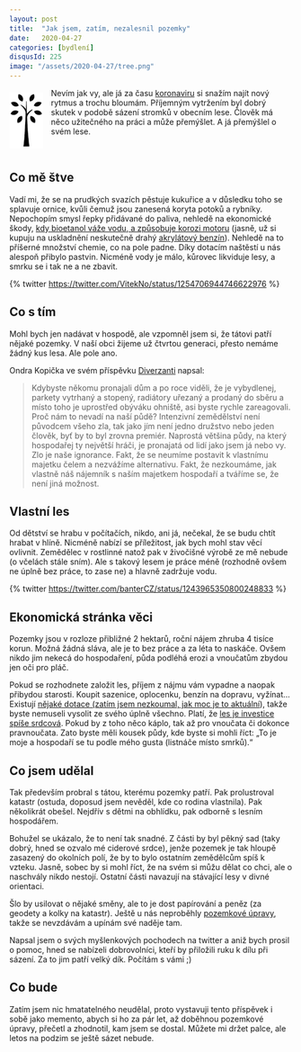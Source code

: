 ```yaml
---
layout: post
title:  "Jak jsem, zatím, nezalesnil pozemky"
date:   2020-04-27
categories: [bydlení]
disqusId: 225
image: "/assets/2020-04-27/tree.png"
---
```

<div style="float: left; margin: 0.5em 1em 0.5em 0em; text-align: center;"><img src="/assets/2020-04-27/tree.png" /></div> 

Nevím jak vy, ale já za času [koronaviru](https://cs.wikipedia.org/wiki/Covid-19) si snažím najít nový rytmus a trochu bloumám. Příjemným vytržením byl dobrý skutek v podobě sázení stromků v obecním lese. Člověk má něco užitečného na práci a může přemýšlet. A já přemýšlel o svém lese.

<div style="clear:both"></div>
<!--more-->

## Co mě štve

Vadí mi, že se na prudkých svazích pěstuje kukuřice a v důsledku toho se splavuje ornice, kvůli čemuž jsou zanesená koryta potoků a rybníky. Nepochopím smysl řepky přidávané do paliva, nehledě na ekonomické škody, [kdy bioetanol váže vodu, a způsobuje korozi motoru](https://www2.zf.jcu.cz/~moudry/databaze/Bioetanol.htm) (jasně, už si kupuju na uskladnění neskutečně drahý [akrylátový benzín](https://www.idnes.cz/hobby/zahrada/alkylatovy-benzin-vyhody-starnuti-benzinu.A190509_151651_hobby-zahrada_bma)). Nehledě na to příšerné množství chemie, co na pole padne. Díky dotacím naštěstí u nás alespoň přibylo pastvin. Nicméně vody je málo, kůrovec likviduje lesy, a smrku se i tak ne a ne zbavit.

{% twitter https://twitter.com/VitekNo/status/1254706944746622976 %}

## Co s tím

Mohl bych jen nadávat v hospodě, ale vzpomněl jsem si, že tátovi patří nějaké pozemky. V naší obci žijeme už čtvrtou generaci, přesto nemáme žádný kus lesa. Ale pole ano.

Ondra Kopička ve svém příspěvku [Diverzanti](https://winepunk.cz/2018/03/18/diverzanti/) napsal:

> Kdybyste někomu pronajali dům a po roce viděli, že je vybydlenej, parkety vytrhaný a stopený, radiátory uřezaný a prodaný do sběru a místo toho je uprostřed obýváku ohniště, asi byste rychle zareagovali. Proč nám to nevadí na naší půdě? Intenzivní zemědělství není původcem všeho zla, tak jako jím není jedno družstvo nebo jeden člověk, byť by to byl zrovna premiér. Naprostá většina půdy, na který hospodařej ty největší hráči, je pronajatá od lidí jako jsem já nebo vy. Zlo je naše ignorance. Fakt, že se neumíme postavit k vlastnímu majetku čelem a nezvážíme alternativu. Fakt, že nezkoumáme, jak vlastně náš nájemník s naším majetkem hospodaří a tváříme se, že není jiná možnost.

## Vlastní les

Od dětství se hrabu v počítačích, nikdo, ani já, nečekal, že se budu chtít hrabat v hlíně. Nicméně nabízí se příležitost, jak bych mohl stav věcí ovlivnit. Zemědělec v rostlinné natož pak v živočišné výrobě ze mě nebude (o včelách stále sním). Ale s takový lesem je práce méně (rozhodně ovšem ne úplně bez práce, to zase ne) a hlavně zadržuje vodu.

{% twitter https://twitter.com/banterCZ/status/1243965350800248833 %}

## Ekonomická stránka věci

Pozemky jsou v rozloze přibližné 2 hektarů, roční nájem zhruba 4 tisíce korun. Možná žádná sláva, ale je to bez práce a za léta to naskáče. Ovšem nikdo jim nekecá do hospodaření, půda podléhá erozi a vnoučatům zbydou jen oči pro pláč.

Pokud se rozhodnete založit les, příjem z nájmu vám vypadne a naopak přibydou starosti. Koupit sazenice, oplocenku, benzín na dopravu, vyžínat... Existují [nějaké dotace (zatím jsem nezkoumal, jak moc je to aktuální](http://eagri.cz/public/web/mze/zivotni-prostredi/ochrana-krajiny/dotace/program-rozvoje-venkova-cr-na-obdobi/program-rozvoje-venkova-opatreni-osy-ii/zalesnovani-zemedelske-pudy/100048888.html)), takže byste nemuseli vysolit ze svého úplně všechno. Platí, že [les je investice spíše srdcová](https://www.penize.cz/investice/185516-les-investice-spise-srdcova-ii). Pokud by z toho něco káplo, tak až pro vnoučata či dokonce pravnoučata. Zato byste měli kousek půdy, kde byste si mohli říct: „To je moje a hospodaří se tu podle mého gusta (listnáče místo smrků).“

## Co jsem udělal

Tak především probral s tátou, kterému pozemky patří. Pak prolustroval katastr (ostuda, doposud jsem nevěděl, kde co rodina vlastnila). Pak několikrát obešel. Nejdřív s dětmi na obhlídku, pak odborně s lesním hospodářem.

Bohužel se ukázalo, že to není tak snadné. Z části by byl pěkný sad (taky dobrý, hned se ozvalo mé ciderové srdce), jenže pozemek je tak hloupě zasazený do okolních polí, že by to bylo ostatním zemědělcům spíš k vzteku. Jasně, sobec by si mohl říct, že na svém si můžu dělat co chci, ale o naschvály nikdo nestojí. Ostatní části navazují na stávající lesy v divné orientaci.

Šlo by usilovat o nějaké směny, ale to je dost papírování a peněz (za geodety a kolky na katastr). Ještě u nás neproběhly [pozemkové úpravy](https://www.adol.cz/blog-co-prinasi-pozemkove-upravy-pro-vlastniky-pudy-investory-a-realitni-maklere/), takže se nevzdávám a upínám své naděje tam.

Napsal jsem o svých myšlenkových pochodech na twitter a aniž bych prosil o pomoc, hned se nabízeli dobrovolníci, kteří by přiložili ruku k dílu při sázení. Za to jim patří velký dík. Počítám s vámi ;)

## Co bude

Zatím jsem nic hmatatelného neudělal, proto vystavuji tento příspěvek i sobě jako memento, abych si ho za pár let, až doběhnou pozemkové úpravy, přečetl a zhodnotil, kam jsem se dostal. Můžete mi držet palce, ale letos na podzim se ještě sázet nebude.